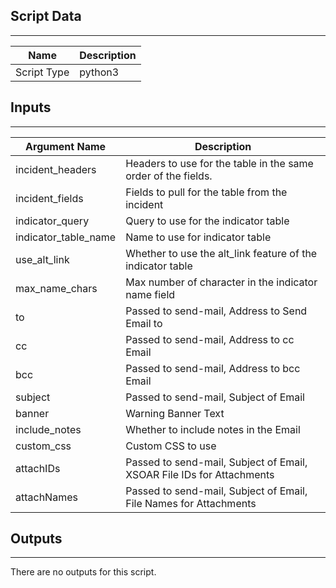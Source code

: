 

## Script Data
---

| **Name** | **Description** |
| --- | --- |
| Script Type | python3 |

## Inputs
---

| **Argument Name** | **Description** |
| --- | --- |
| incident_headers | Headers to use for the table in the same order of the fields. |
| incident_fields | Fields to pull for the table from the incident |
| indicator_query | Query to use for the indicator table |
| indicator_table_name | Name to use for indicator table |
| use_alt_link | Whether to use the alt_link feature of the indicator table |
| max_name_chars | Max number of character in the indicator name field |
| to | Passed to send-mail, Address to Send Email to |
| cc | Passed to send-mail, Address to cc Email |
| bcc | Passed to send-mail, Address to bcc Email |
| subject | Passed to send-mail, Subject of Email |
| banner | Warning Banner Text |
| include_notes | Whether to include notes in the Email |
| custom_css | Custom CSS to use  |
| attachIDs | Passed to send-mail, Subject of Email, XSOAR File IDs for Attachments |
| attachNames | Passed to send-mail, Subject of Email, File Names for Attachments |

## Outputs
---
There are no outputs for this script.
